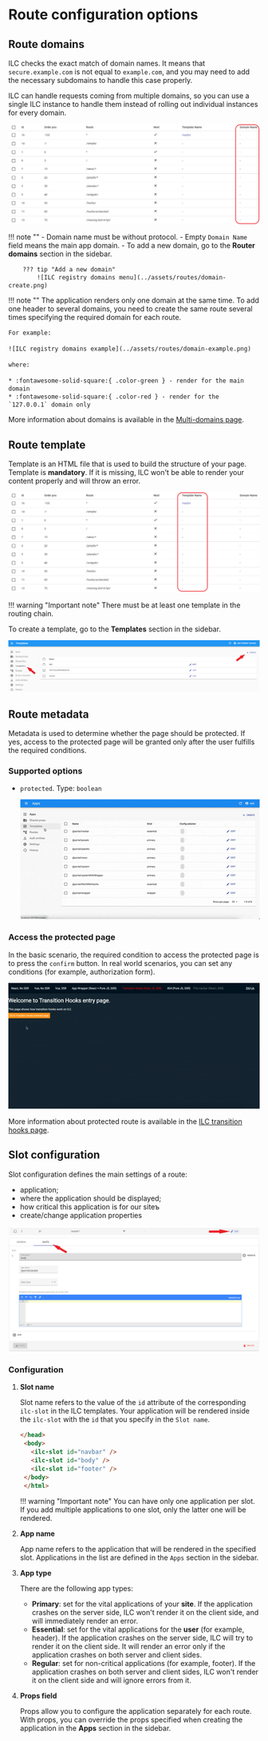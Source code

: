 # Route configuration options

## Route domains

ILC checks the exact match of domain names. It means that `secure.example.com` is not equal to `example.com`, and you may need to add the necessary subdomains to handle this case properly.

ILC can handle requests coming from multiple domains, so you can use a single ILC instance to handle them instead of rolling out individual instances for every domain.

![ILC registry domains field](../assets/routes/domain-field.png)

!!! note ""
    - Domain name must be without protocol.
    - Empty `Domain Name` field means the main app domain.
    - To add a new domain, go to the **Router domains** section in the sidebar.
        
        ??? tip "Add a new domain"
            ![ILC registry domains menu](../assets/routes/domain-create.png)

!!! note ""
    The application renders only one domain at the same time. To add one header to several domains, you need to create the same route several times specifying the required domain for each route.

    For example:

    ![ILC registry domains example](../assets/routes/domain-example.png)

    where:

    * :fontawesome-solid-square:{ .color-green } - render for the main domain
    * :fontawesome-solid-square:{ .color-red } - render for the `127.0.0.1` domain only

More information about domains is available in the [Multi-domains page](../multi-domains.md).

## Route template

Template is an HTML file that is used to build the structure of your page. Template is **mandatory**. If it is missing, ILC won't be able to render your content properly and will throw an error.

![ILC registry template field](../assets/routes/template-field.png)

!!! warning "Important note"
    There must be at least one template in the routing chain.

To create a template, go to the **Templates** section in the sidebar.

![ILC registry template menu](../assets/routes/template-create.png)

## Route metadata

Metadata is used to determine whether the page should be protected. If yes, access to the protected page will be granted only after the user fulfills the required conditions.

### Supported options

- `protected`. Type: `boolean`
    
    ![Route meta field in ILC registry](../assets/route_meta_field.gif)

### Access the protected page

In the basic scenario, the required condition to access the protected page is to press the `confirm` button. In real world scenarios, you can set any conditions (for example, authorization form).

![ILC transition hooks](../assets/transition_hooks.gif)

More information about protected route is available in the [ILC transition hooks page](../transition_hooks.md).

## Slot configuration

Slot configuration defines the main settings of a route:

- application;
- where the application should be displayed;
- how critical this application is for our siteъ
- create/change application properties

![ILC slot configuration](../assets/routes/slot-configuration1.png)
![ILC slot configuration](../assets/routes/slot-configuration2.png)

### Configuration

1. **Slot name**
    
    Slot name refers to the value of the `id` attribute of the corresponding `ilc-slot` in the ILC templates. Your application will be rendered inside the `ilc-slot` with the `id` that you specify in the `Slot name`.

    ```html
    </head>
     <body>
       <ilc-slot id="navbar" />
       <ilc-slot id="body" />
       <ilc-slot id="footer" />
     </body>
     </html>
    ```

    !!! warning "Important note"
        You can have only one application per slot. If you add multiple applications to one slot, only the latter one will be rendered.

1. **App name**

    App name refers to the application that will be rendered in the specified slot. Applications in the list are defined in the `Apps` section in the sidebar.

1. **App type**

     There are the following app types:
     
     - **Primary**: set for the vital applications of your **site**. If the application crashes on the server side, ILC won't render it on the client side, and will immediately render an error.
     - **Essential**: set for the vital applications for the **user** (for example, header). If the application crashes on the server side, ILC will try to render it on the client side. It will render an error only if the application crashes on both server and client sides.
     - **Regular**: set for non-critical applications (for example, footer). If the application crashes on both server and client sides, ILC won't render it on the client side and will ignore errors from it.

1. **Props field**

     Props allow you to configure the application separately for each route. With props, you can override the props specified when creating the application in the **Apps** section in the sidebar.
